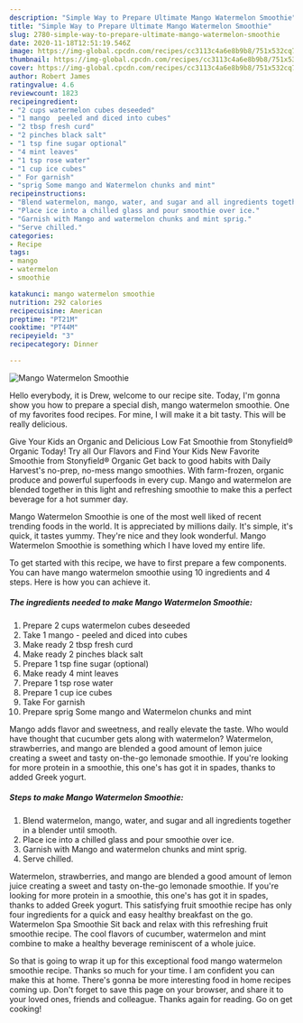 ```yaml
---
description: "Simple Way to Prepare Ultimate Mango Watermelon Smoothie"
title: "Simple Way to Prepare Ultimate Mango Watermelon Smoothie"
slug: 2780-simple-way-to-prepare-ultimate-mango-watermelon-smoothie
date: 2020-11-18T12:51:19.546Z
image: https://img-global.cpcdn.com/recipes/cc3113c4a6e8b9b8/751x532cq70/mango-watermelon-smoothie-recipe-main-photo.jpg
thumbnail: https://img-global.cpcdn.com/recipes/cc3113c4a6e8b9b8/751x532cq70/mango-watermelon-smoothie-recipe-main-photo.jpg
cover: https://img-global.cpcdn.com/recipes/cc3113c4a6e8b9b8/751x532cq70/mango-watermelon-smoothie-recipe-main-photo.jpg
author: Robert James
ratingvalue: 4.6
reviewcount: 1823
recipeingredient:
- "2 cups watermelon cubes deseeded"
- "1 mango  peeled and diced into cubes"
- "2 tbsp fresh curd"
- "2 pinches black salt"
- "1 tsp fine sugar optional"
- "4 mint leaves"
- "1 tsp rose water"
- "1 cup ice cubes"
- " For garnish"
- "sprig Some mango and Watermelon chunks and mint"
recipeinstructions:
- "Blend watermelon, mango, water, and sugar and all ingredients together in a blender until smooth."
- "Place ice into a chilled glass and pour smoothie over ice."
- "Garnish with Mango and watermelon chunks and mint sprig."
- "Serve chilled."
categories:
- Recipe
tags:
- mango
- watermelon
- smoothie

katakunci: mango watermelon smoothie 
nutrition: 292 calories
recipecuisine: American
preptime: "PT21M"
cooktime: "PT44M"
recipeyield: "3"
recipecategory: Dinner

---
```



![Mango Watermelon Smoothie](https://img-global.cpcdn.com/recipes/cc3113c4a6e8b9b8/751x532cq70/mango-watermelon-smoothie-recipe-main-photo.jpg)

Hello everybody, it is Drew, welcome to our recipe site. Today, I'm gonna show you how to prepare a special dish, mango watermelon smoothie. One of my favorites food recipes. For mine, I will make it a bit tasty. This will be really delicious.

Give Your Kids an Organic and Delicious Low Fat Smoothie from Stonyfield® Organic Today! Try all Our Flavors and Find Your Kids New Favorite Smoothie from Stonyfield® Organic Get back to good habits with Daily Harvest&#39;s no-prep, no-mess mango smoothies. With farm-frozen, organic produce and powerful superfoods in every cup. Mango and watermelon are blended together in this light and refreshing smoothie to make this a perfect beverage for a hot summer day.

Mango Watermelon Smoothie is one of the most well liked of recent trending foods in the world. It is appreciated by millions daily. It's simple, it's quick, it tastes yummy. They're nice and they look wonderful. Mango Watermelon Smoothie is something which I have loved my entire life.


To get started with this recipe, we have to first prepare a few components. You can have mango watermelon smoothie using 10 ingredients and 4 steps. Here is how you can achieve it.

<!--inarticleads1-->

##### The ingredients needed to make Mango Watermelon Smoothie:

1. Prepare 2 cups watermelon cubes deseeded
1. Take 1 mango - peeled and diced into cubes
1. Make ready 2 tbsp fresh curd
1. Make ready 2 pinches black salt
1. Prepare 1 tsp fine sugar (optional)
1. Make ready 4 mint leaves
1. Prepare 1 tsp rose water
1. Prepare 1 cup ice cubes
1. Take  For garnish
1. Prepare sprig Some mango and Watermelon chunks and mint


Mango adds flavor and sweetness, and really elevate the taste. Who would have thought that cucumber gets along with watermelon? Watermelon, strawberries, and mango are blended a good amount of lemon juice creating a sweet and tasty on-the-go lemonade smoothie. If you&#39;re looking for more protein in a smoothie, this one&#39;s has got it in spades, thanks to added Greek yogurt. 

<!--inarticleads2-->

##### Steps to make Mango Watermelon Smoothie:

1. Blend watermelon, mango, water, and sugar and all ingredients together in a blender until smooth.
1. Place ice into a chilled glass and pour smoothie over ice.
1. Garnish with Mango and watermelon chunks and mint sprig.
1. Serve chilled.


Watermelon, strawberries, and mango are blended a good amount of lemon juice creating a sweet and tasty on-the-go lemonade smoothie. If you&#39;re looking for more protein in a smoothie, this one&#39;s has got it in spades, thanks to added Greek yogurt. This satisfying fruit smoothie recipe has only four ingredients for a quick and easy healthy breakfast on the go. Watermelon Spa Smoothie Sit back and relax with this refreshing fruit smoothie recipe. The cool flavors of cucumber, watermelon and mint combine to make a healthy beverage reminiscent of a whole juice. 

So that is going to wrap it up for this exceptional food mango watermelon smoothie recipe. Thanks so much for your time. I am confident you can make this at home. There's gonna be more interesting food in home recipes coming up. Don't forget to save this page on your browser, and share it to your loved ones, friends and colleague. Thanks again for reading. Go on get cooking!
